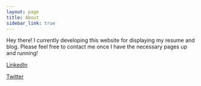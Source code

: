 ```yaml
---
layout: page
title: About
sidebar_link: true
---
```


Hey there! I currently developing this website for displaying my resume and blog. Please feel free to contact me once I have the necessary pages up and running!

[LinkedIn](https://www.linkedin.com/in/yunchen00/)

[Twitter](https://twitter.com/YunChen)
